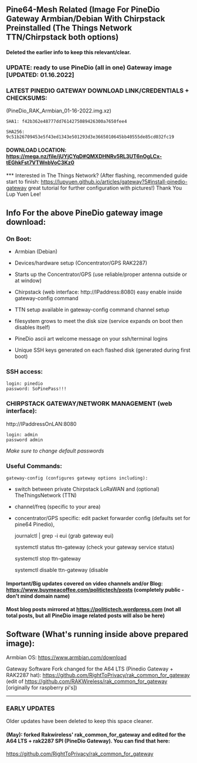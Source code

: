 ## Pine64-Mesh Related (Image For PineDio Gateway Armbian/Debian With Chirpstack Preinstalled (The Things Network TTN/Chirpstack both options)

#### Deleted the earlier info to keep this relevant/clear.

### UPDATE: ready to use PineDio (all in one) Gateway image [UPDATED: 01.16.2022] 

### LATEST PINEDIO GATEWAY DOWNLOAD LINK/CREDENTIALS + CHECKSUMS:
(PineDio_RAK_Armbian_01-16-2022.img.xz)

    SHA1: f42b362e48777dd7614275089426300a7650fee4

    SHA256: 9c51b26709453e5f43ed1343e501293d3e3665010645bb40555de85cd032fc19

#### DOWNLOAD LOCATION:  https://mega.nz/file/jUYjCYqD#QMXDHNRv5RL3UT6nOgLCx-tEGhkFst7VTWnbVoC3Kz0

*** Interested in The Things Network? (After flashing, recommended guide start to finish: https://lupyuen.github.io/articles/gateway?5#install-pinedio-gateway great tutorial for further configuration with pictures!) Thank You Lup Yuen Lee! 


## Info For the above PineDio gateway image download:

### On Boot:

* Armbian (Debian)

* Devices/hardware setup (Concentrator/GPS RAK2287)

* Starts up the Concentrator/GPS (use reliable/proper antenna outside or at window)

* Chirpstack (web interface: http://IPaddress:8080) easy enable inside gateway-config command

* TTN setup available in gateway-config command channel setup

* filesystem grows to meet the disk size (service expands on boot then disables itself)

* PineDio ascii art welcome message on your ssh/terminal logins 

* Unique SSH keys generated on each flashed disk (generated during first boot) 


### SSH access:


    login: pinedio
    password: SoPinePass!!!


### CHIRPSTACK GATEWAY/NETWORK MANAGEMENT (web interface):


http://IPaddressOnLAN:8080


    login: admin
    password admin


*Make sure to change default passwords*


### Useful Commands:


    gateway-config (configures gateway options including):
    
- switch between private Chirpstack LoRaWAN and (optional) TheThingsNetwork (TTN)

- channel/freq (specific to your area)
 
- concentrator/GPS specific: edit packet forwarder config (defaults set for pine64 Pinedio),

    journalctl | grep -i eui (grab gateway eui)

    systemctl status ttn-gateway (check your gateway service status)

    systemctl stop ttn-gateway

    systemctl disable ttn-gateway (disable

#### Important/Big updates covered on video channels and/or Blog: https://www.buymeacoffee.com/politictech/posts (completely public - don't mind domain name)

#### Most blog posts mirrored at https://politictech.wordpress.com (not all total posts, but all PineDio image related posts will also be here)

## Software (What's running inside above prepared image):

Armbian OS: https://www.armbian.com/download

Gateway Software Fork changed for the A64 LTS (Pinedio Gateway + RAK2287 hat): https://github.com/RightToPrivacy/rak_common_for_gateway (edit of https://github.com/RAKWireless/rak_common_for_gateway [originally for raspberry pi's]) 

---

### EARLY UPDATES

Older updates have been deleted to keep this space cleaner.

#### (May): forked Rakwireless' rak_common_for_gateway and edited for the A64 LTS + rak2287 SPI (PineDio Gateway). You can find that here:
https://github.com/RightToPrivacy/rak_common_for_gateway

